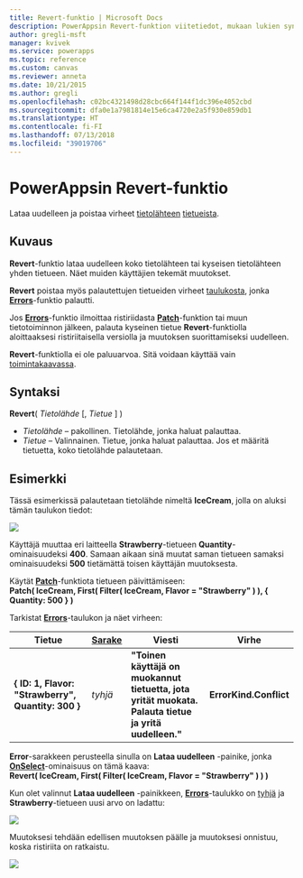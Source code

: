 ```yaml
---
title: Revert-funktio | Microsoft Docs
description: PowerAppsin Revert-funktion viitetiedot, mukaan lukien syntaksi ja esimerkki
author: gregli-msft
manager: kvivek
ms.service: powerapps
ms.topic: reference
ms.custom: canvas
ms.reviewer: anneta
ms.date: 10/21/2015
ms.author: gregli
ms.openlocfilehash: c02bc4321498d28cbc664f144f1dc396e4052cbd
ms.sourcegitcommit: dfa0e1a7981814e15e6ca4720e2a5f930e859db1
ms.translationtype: HT
ms.contentlocale: fi-FI
ms.lasthandoff: 07/13/2018
ms.locfileid: "39019706"
---
```

# <a name="revert-function-in-powerapps"></a>PowerAppsin Revert-funktio
Lataa uudelleen ja poistaa virheet [tietolähteen](../working-with-data-sources.md) [tietueista](../working-with-tables.md#records).

## <a name="description"></a>Kuvaus
**Revert**-funktio lataa uudelleen koko tietolähteen tai kyseisen tietolähteen yhden tietueen. Näet muiden käyttäjien tekemät muutokset.

**Revert** poistaa myös palautettujen tietueiden virheet [taulukosta](../working-with-tables.md), jonka **[Errors](function-errors.md)**-funktio palautti.

Jos **[Errors](function-errors.md)**-funktio ilmoittaa ristiriidasta **[Patch](function-patch.md)**-funktion tai muun tietotoiminnon jälkeen, palauta kyseinen tietue **Revert**-funktiolla aloittaaksesi ristiriitaisella versiolla ja muutoksen suorittamiseksi uudelleen.

**Revert**-funktiolla ei ole paluuarvoa. Sitä voidaan käyttää vain [toimintakaavassa](../working-with-formulas-in-depth.md).

## <a name="syntax"></a>Syntaksi
**Revert**( *Tietolähde* [, *Tietue* ] )

* *Tietolähde* – pakollinen. Tietolähde, jonka haluat palauttaa.
* *Tietue* – Valinnainen.  Tietue, jonka haluat palauttaa.  Jos et määritä tietuetta, koko tietolähde palautetaan.

## <a name="example"></a>Esimerkki
Tässä esimerkissä palautetaan tietolähde nimeltä **IceCream**, jolla on aluksi tämän taulukon tiedot:

![](media/function-revert/icecream.png)

Käyttäjä muuttaa eri laitteella **Strawberry**-tietueen **Quantity**-ominaisuudeksi **400**.  Samaan aikaan sinä muutat saman tietueen samaksi ominaisuudeksi **500** tietämättä toisen käyttäjän muutoksesta.

Käytät **[Patch](function-patch.md)**-funktiota tietueen päivittämiseen:<br>
**Patch( IceCream, First( Filter( IceCream, Flavor = "Strawberry" ) ), { Quantity: 500 } )**

Tarkistat **[Errors](function-errors.md)**-taulukon ja näet virheen:

| Tietue | [Sarake](../working-with-tables.md#columns) | Viesti | Virhe |
| --- | --- | --- | --- |
| **{ ID: 1, Flavor: "Strawberry", Quantity: 300 }** |*tyhjä* |**"Toinen käyttäjä on muokannut tietuetta, jota yrität muokata.  Palauta tietue ja yritä uudelleen."** |**ErrorKind.Conflict** |

**Error**-sarakkeen perusteella sinulla on **Lataa uudelleen** -painike, jonka **[OnSelect](../controls/properties-core.md)**-ominaisuus on tämä kaava:<br>
**Revert( IceCream, First( Filter( IceCream, Flavor = "Strawberry" ) ) )**

Kun olet valinnut **Lataa uudelleen** -painikkeen, **[Errors](function-errors.md)**-taulukko on [tyhjä](function-isblank-isempty.md) ja **Strawberry**-tietueen uusi arvo on ladattu:

![](media/function-revert/icecream-after.png)

Muutoksesi tehdään edellisen muutoksen päälle ja muutoksesi onnistuu, koska ristiriita on ratkaistu.

![](media/function-revert/icecream-success.png)

